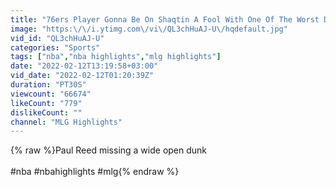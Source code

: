 ```yaml
---
title: "76ers Player Gonna Be On Shaqtin A Fool With One Of The Worst Dunk Attempts 🤭"
image: "https:\/\/i.ytimg.com\/vi\/QL3chHuAJ-U\/hqdefault.jpg"
vid_id: "QL3chHuAJ-U"
categories: "Sports"
tags: ["nba","nba highlights","mlg highlights"]
date: "2022-02-12T13:19:58+03:00"
vid_date: "2022-02-12T01:20:39Z"
duration: "PT30S"
viewcount: "66674"
likeCount: "779"
dislikeCount: ""
channel: "MLG Highlights"
---
```

{% raw %}Paul Reed missing a wide open dunk<br /><br />#nba #nbahighlights #mlg{% endraw %}
